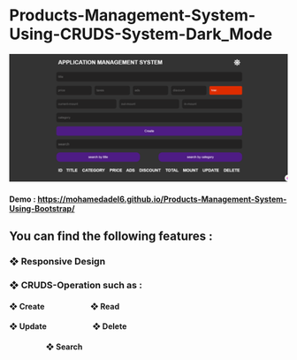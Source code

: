 # Products-Management-System-Using-CRUDS-System-Dark_Mode
![](/img/Readme/4.png)
#### Demo :  https://mohamedadel6.github.io/Products-Management-System-Using-Bootstrap/
## You can find the following features :
### ❖ Responsive Design
### ❖ CRUDS-Operation such as :
#### ❖ Create     &nbsp; &nbsp; &nbsp; &nbsp; &nbsp; &nbsp; &nbsp; &nbsp; &nbsp; &nbsp; &nbsp; &nbsp;       ❖ Read  
#### ❖ Update     &nbsp; &nbsp; &nbsp; &nbsp; &nbsp; &nbsp; &nbsp; &nbsp; &nbsp; &nbsp; &nbsp; &nbsp;       ❖ Delete
#### &nbsp; &nbsp; &nbsp; &nbsp; &nbsp; &nbsp; &nbsp; &nbsp; &nbsp; &nbsp;  ❖ Search

